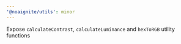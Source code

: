 ```yaml
---
'@noaignite/utils': minor
---
```


Expose `calculateContrast`, `calculateLuminance` and `hexToRGB` utility functions
